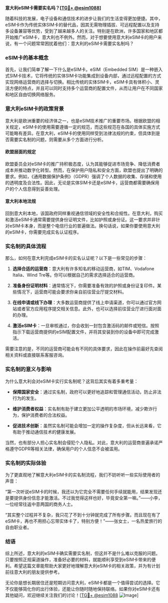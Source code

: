 **意大利eSIM卡需要实名吗？[[TG💪+ @esim1088](https://t.me/s/esim1088)]**

随着科技的发展，电子设备和通信技术的进步让我们的生活变得更加便捷。其中，eSIM卡作为传统实体SIM卡的替代品，因其无需物理插拔、可远程配置以及支持多设备兼容等优势，受到了越来越多人的关注。特别是在欧洲，许多国家和地区都开始推广eSIM卡，意大利也不例外。然而，对于想要使用意大利eSIM卡的用户来说，有一个问题常常困扰着他们：意大利的eSIM卡需要实名制吗？

### eSIM卡的基本概念

首先，让我们简单了解一下什么是eSIM卡。eSIM（Embedded SIM）是一种嵌入式SIM卡技术，它将传统的实体SIM卡功能集成到设备内部，通过远程配置的方式实现网络运营商的选择与切换。相比传统的实体SIM卡，eSIM卡具有体积小、灵活方便的特点，并且可以同时支持多个运营商的配置文件，从而让用户在不同国家和地区自由切换网络服务。

### 意大利eSIM卡的政策背景

意大利是欧洲重要的经济体之一，也是eSIM技术推广的重要市场。根据欧盟的相关规定，eSIM卡的使用需要遵循一定的规范，而这些规范在各国的具体实施方式可能略有差异。在意大利，eSIM卡的使用同样受到法律法规的约束，但具体到是否需要实名制的问题，则需要从多个方面进行分析。

#### 欧盟层面的规定

欧盟委员会对eSIM卡的推广持积极态度，认为其能够促进市场竞争、降低消费者成本并推动数字化转型。然而，在保护用户隐私和安全方面，欧盟也提出了明确的要求。例如，《通用数据保护条例》（GDPR）强调了个人数据的收集、存储和使用的透明度及合法性。因此，无论是实体SIM卡还是eSIM卡，运营商都需要确保用户的个人信息得到妥善处理。

#### 意大利本地法规

回到意大利本地，该国政府同样重视通信领域的安全性和合规性。在意大利，购买和激活eSIM卡通常需要提供身份证明文件，比如护照或身份证。这一要求并非针对eSIM卡本身，而是整个电信行业的普遍做法。换句话说，如果你要使用意大利的eSIM卡，你需要完成实名认证程序。

### 实名制的具体流程

那么，如何在意大利完成eSIM卡的实名认证呢？以下是一些常见的步骤：

1. **选择合适的运营商**：意大利有许多知名的移动运营商，如TIM、Vodafone Italia、Wind Tre等。你可以根据自己的需求选择适合的运营商。
   
2. **准备身份证明材料**：通常情况下，你需要准备有效的护照或身份证复印件。某些情况下，运营商可能会要求你亲自前往营业厅提交材料。

3. **在线申请或线下办理**：大多数运营商提供了线上申请渠道，你可以通过官方网站或者官方应用程序提交相关信息。此外，也可以选择前往营业厅进行面对面的办理。

4. **激活eSIM卡**：一旦审核通过，你会收到一封包含激活码的邮件或短信。按照指示下载运营商提供的eSIM配置文件，并将其安装到你的设备中即可完成激活。

需要注意的是，不同的运营商可能会有不同的具体要求，因此在操作前最好先查阅相关资料或直接联系客服咨询。

### 实名制的意义与影响

为什么意大利会对eSIM卡实行实名制呢？这背后其实有着多重考量：

- **保障国家安全**：通过实名制，政府可以更好地追踪和管理通信活动，防止非法行为的发生。
  
- **维护消费者权益**：实名制有助于建立更加公平透明的市场环境，减少欺诈行为，保护消费者的合法权益。

- **促进技术创新**：虽然实名制可能会增加一定的操作复杂度，但从长远来看，它有助于推动通信技术的健康发展。

当然，也有部分人担心实名制会侵犯个人隐私。对此，意大利的运营商普遍承诺严格遵守GDPR等相关法律，确保用户的个人信息不会被滥用。

### 实名制的实际体验

为了更直观地了解意大利eSIM卡的实名制流程，我们不妨听听一些实际使用者的声音：

“第一次听说eSIM卡的时候，我还以为它完全不需要任何手续就能用，结果发现还是要提供身份信息才能激活。不过我觉得这样也好，毕竟安全第一嘛。”——小李，一位经常往返中意两国的商务人士。

“其实整个过程并不复杂，我只花了不到十分钟就完成了所有步骤。而且现在有了eSIM卡，再也不用担心忘带实体卡了，特别方便！”——张女士，一名热爱旅行的自由职业者。

### 结语

综上所述，意大利的eSIM卡确实需要实名制，但这并不是什么难以克服的问题。只要按照正规渠道操作，准备好必要的材料，就能顺利享受到eSIM卡带来的便利。希望这篇文章能帮助大家更好地理解意大利eSIM卡的相关政策，并为有计划前往意大利的朋友提供参考。

无论你是想长期居住还是短期访问意大利，eSIM卡都是一个值得尝试的选择。它不仅能够简化你的出行体验，还能让你随时随地保持联络。如果你对eSIM卡还有其他疑问，欢迎继续关注我们的讨论！[[TG💪+ @esim1088](https://t.me/s/esim1088) ![Image](https://i.postimg.cc/4NQfJmqS/Snipaste-2025-05-13-00-14-12.png)]